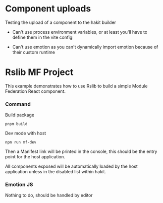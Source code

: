 # Component uploads

Testing the upload of a component to the hakit builder

- Can't use process environment variables, or at least you'll have to define them in the vite config

- Can't use emotion as you can't dynamically import emotion because of their custom runtime

# Rslib MF Project

This example demonstrates how to use Rslib to build a simple Module Federation React component.

### Command

Build package

```
pnpm build
```

Dev mode with host


```
npm run mf-dev
```

Then a Manifest link will be printed in the console, this should be the entry point for the host application.

All components exposed will be automatically loaded by the host application unless in the disabled list within hakit.


### Emotion JS
Nothing to do, should be handled by editor